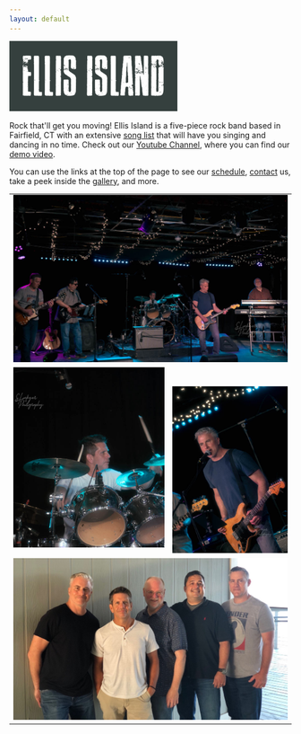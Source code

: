```yaml
---
layout: default
---
```


<div class="mainLogo">
<img class="mainLogo" src="images/Ellis_Island_banner.png" width="300"
    alt="Ellis Island Banner" onclick="modal_image(this);"/>
</div>

Rock that'll get you moving! Ellis Island is a five-piece rock band based in
Fairfield, CT with an extensive [song list](/song-list.html) that will have
you singing and dancing in no time. Check out our
[Youtube Channel](https://www.youtube.com/@ellisislandfairfieldct), where
you can find our
[demo video](https://www.youtube.com/embed/MN8Sgid2x30).

You can use the links at the top of the page to see our
[schedule](/schedule.html), [contact](/contact.html) us, take a peek inside
the [gallery](/gallery.html), and more.

<table width="100%">
  <tr style="vertical-align: top;">
    <td colspan="2" width="100%" style="align: top; text-align: center;">
      <img class="myImg" src="images/fuv/band_5.jpg" width="100%"
           alt="Ellis Island @ Factory Underground, May 2022"
           onclick="modal_image(this);"/>
    </td>
  </tr>
  <tr style="vertical-align: top;">
    <td with="50%" style="align: center; text-align: center;">
        <img class="myImg" src="images/fuv/jeff_cropped.jpg" width="430" 
             alt="Jeff on drums" onclick="modal_image(this);"/>
    </td>
    <td with="50%" style="align: center; text-align: center;">
      <br/><br/>
      <img class="myImg" src="images/fuv/tim_singing_1.jpg" width="330"
           alt="Tim singing" onclick="modal_image(this);"/>
    </td>
  </tr>
  <tr style="vertical-align: top;">
    <td colspan="2" width="100%" style="align: top; text-align: center;">
      <img class="myImg" src="images/band_2021_08_05.jpg" width="100%"
           alt="The band standing for a photo at Penfield Beach, August 2021"
           onclick="modal_image(this);"/>
    </td>
  </tr>
</table>
